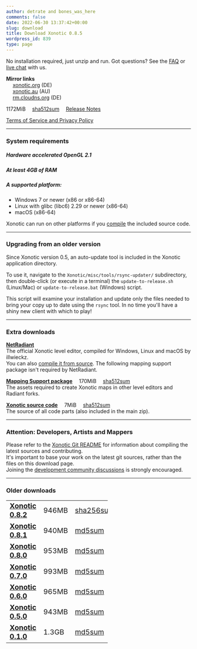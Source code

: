 ```yaml
---
author: detrate and bones_was_here
comments: false
date: 2022-06-30 13:37:42+00:00
slug: download
title: Download Xonotic 0.8.5
wordpress_id: 839
type: page
---
```


No installation required, just unzip and run. Got questions? See the [FAQ](/faq) or [live chat](/chat) with us.

**Mirror links**  
&emsp; <i class="fas fa-download"></i> [xonotic.org][805zip] (DE)  
&emsp; <i class="fas fa-download"></i> [xonotic.au](https://xonotic.au/downloads/xonotic-0.8.5.zip) (AU)  
&emsp; <i class="fas fa-download"></i> [rm.cloudns.org](https://rm.cloudns.org/~xonotic/xonotic-0.8.5.zip) (DE)  

<!-- <i class="fas fa-cloud-download-alt"></i> [**BitTorrent link**](https://dl.xonotic.org/xonotic-0.8.5.zip.torrent) -->

1172MiB&emsp; [sha512sum][805sum]&emsp; [Release Notes][805post]

[Terms of Service and Privacy Policy](/tos)

---

### <a name="system-requirements"></a>System requirements

##### Hardware accelerated OpenGL 2.1
##### At least 4GB of RAM
##### A supported platform:
- Windows 7 or newer (x86 or x86-64)
- Linux with glibc (libc6) 2.29 or newer (x86-64)
- macOS (x86-64)

Xonotic can run on other platforms if you [compile](https://gitlab.com/xonotic/xonotic/-/wikis/Compiling) the included source code.

---

### <a name="upgrading"></a>Upgrading from an older version

Since Xonotic version 0.5, an auto-update tool is included in the Xonotic application directory.

To use it, navigate to the `Xonotic/misc/tools/rsync-updater/` subdirectory, then double-click (or execute in a terminal) the `update-to-release.sh` (Linux/Mac) or `update-to-release.bat` (Windows) script.

This script will examine your installation and update only the files needed to bring your copy up to date using the `rsync` tool. In no time you'll have a shiny new client with which to play!

---

### <a name="extra-downloads"></a>Extra downloads

<i class="fas fa-external-link-alt"></i><a name="netradiant"></a> [**NetRadiant**](https://netradiant.gitlab.io/page/download)  
The official Xonotic level editor, compiled for Windows, Linux and macOS by illwieckz.  
You can also [compile it from source](https://gitlab.com/xonotic/netradiant#getting-the-sources). The following mapping support package isn't required by NetRadiant.  

<i class="fas fa-download"></i><a name="mappingsupport"></a> [**Mapping Support package**](https://dl.xonotic.org/xonotic-0.8.5-mappingsupport.zip)&emsp; 170MiB&emsp; [sha512sum][805sum]  
The assets required to create Xonotic maps in other level editors and Radiant forks.  

<!--
<i class="fas fa-download"></i><a name="higher-quality"></a> [**Higher quality Xonotic download (????MB)**](https://dl.xonotic.org/xonotic-0.8.2-high.zip)  
A release build with JPEG textures, instead of DDS textures with S3 compression. This build has a larger file size and is compatible with old GPU drivers that lack S3TC support. It uses significantly more RAM and has longer loading times.
-->

<i class="fas fa-download"></i><a name="source"></a> [**Xonotic source code**](https://dl.xonotic.org/xonotic-0.8.5-source.zip)&emsp; 7MiB&emsp; [sha512sum][805sum]  
The source of all code parts (also included in the main zip).

---

### <a name="please-note"></a>Attention: Developers, Artists and Mappers

Please refer to the [Xonotic Git README](https://gitlab.com/xonotic/xonotic/blob/master/README.md) for information about compiling the latest sources and contributing.<br/>
It's important to base your work on the latest git sources, rather than the files on this download page.<br/>
Joining the [development community discussions](https://gitlab.com/xonotic/xonotic/blob/master/README.md#community) is strongly encouraged.

---

### <a name="older-downloads"></a>Older downloads

<!-- override some CSS so it looks decent -->
<style>
table {
	table-layout: auto;
	margin-left: unset;
	width: 55%;
}
table tr td {
	font-size: 1.2rem; /* same size as paragraph text */
}
</style>

|   |   |   |   |
| - | - | - | - |
| <i class="fas fa-download"></i> [**Xonotic 0.8.2**][802zip] | 946MB | [sha256sum][802sum] | [release notes][802post] |
| <i class="fas fa-download"></i> [**Xonotic 0.8.1**][801zip] | 940MB | [md5sum][801sum]    | [release notes][801post] |
| <i class="fas fa-download"></i> [**Xonotic 0.8.0**][800zip] | 953MB | [md5sum][800sum]    | [release notes][800post] |
| <i class="fas fa-download"></i> [**Xonotic 0.7.0**][700zip] | 993MB | [md5sum][700sum]    | [release notes][700post] |
| <i class="fas fa-download"></i> [**Xonotic 0.6.0**][600zip] | 965MB | [md5sum][600sum]    | [release notes][600post] |
| <i class="fas fa-download"></i> [**Xonotic 0.5.0**][500zip] | 943MB | [md5sum][500sum]    | [release notes][500post] |
| <i class="fas fa-download"></i> [**Xonotic 0.1.0**][100zip] | 1.3GB | [md5sum][100sum]    | [release notes][100post] |

[805zip]:https://dl.xonotic.org/xonotic-0.8.5.zip
[802zip]:https://dl.xonotic.org/xonotic-0.8.2.zip
[801zip]:https://dl.xonotic.org/xonotic-0.8.1.zip
[800zip]:https://dl.xonotic.org/xonotic-0.8.0.zip
[700zip]:https://dl.xonotic.org/xonotic-0.7.0.zip
[600zip]:https://dl.xonotic.org/xonotic-0.6.0.zip
[500zip]:https://dl.xonotic.org/xonotic-0.5.0.zip
[100zip]:https://dl.xonotic.org/xonotic-0.1.0preview.zip

[805sum]:https://dl.xonotic.org/xonotic-0.8.5.sha512
[802sum]:https://dl.xonotic.org/xonotic-0.8.2.sha256
[801sum]:https://dl.xonotic.org/xonotic-0.8.1.md5
[800sum]:https://dl.xonotic.org/xonotic-0.8.0.md5
[700sum]:https://dl.xonotic.org/xonotic-0.7.0.md5
[600sum]:https://dl.xonotic.org/xonotic-0.6.0.md5
[500sum]:https://dl.xonotic.org/xonotic-0.5.0.md5
[100sum]:https://dl.xonotic.org/xonotic-0.1.0preview.md5

[805post]:/posts/2022/xonotic-0-8-5-release
[802post]:/posts/2017/xonotic-0-8-2-release
[801post]:/posts/2015/xonotic-0-8-1-release
[800post]:/posts/2015/xonotic-0-8-release
[700post]:/posts/2013/xonotic-0-7-release
[600post]:/posts/2012/xonotic-0-6-is-now-available
[500post]:/posts/2011/xonotic-0-5-release
[100post]:/posts/2010/xonotic-0-1-preview-released
